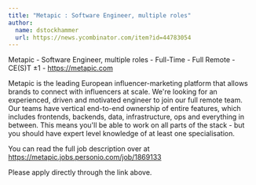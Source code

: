 ```yaml
---
title: "Metapic : Software Engineer, multiple roles"
author:
  name: dstockhammer
  url: https://news.ycombinator.com/item?id=44783054
---
```

Metapic - Software Engineer, multiple roles - Full-Time - Full Remote - CE(S)T ±1 - <a href="https:&#x2F;&#x2F;metapic.com" rel="nofollow">https:&#x2F;&#x2F;metapic.com</a>

Metapic is the leading European influencer-marketing platform that allows brands to connect with influencers at scale. We&#x27;re looking for an experienced, driven and motivated engineer to join our full remote team. Our teams have vertical end-to-end ownership of entire features, which includes frontends, backends, data, infrastructure, ops and everything in between. This means you&#x27;ll be able to work on all parts of the stack - but you should have expert level knowledge of at least one specialisation.

You can read the full job description over at <a href="https:&#x2F;&#x2F;metapic.jobs.personio.com&#x2F;job&#x2F;1869133" rel="nofollow">https:&#x2F;&#x2F;metapic.jobs.personio.com&#x2F;job&#x2F;1869133</a>

Please apply directly through the link above.
<JobApplication />

